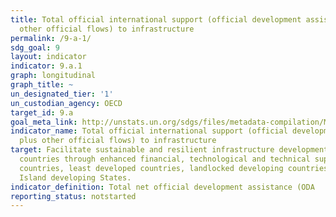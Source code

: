```yaml
---
title: Total official international support (official development assistance plus
  other official flows) to infrastructure
permalink: /9-a-1/
sdg_goal: 9
layout: indicator
indicator: 9.a.1
graph: longitudinal
graph_title: ~
un_designated_tier: '1'
un_custodian_agency: OECD
target_id: 9.a
goal_meta_link: http://unstats.un.org/sdgs/files/metadata-compilation/Metadata-Goal-9.pdf
indicator_name: Total official international support (official development assistance
  plus other official flows) to infrastructure
target: Facilitate sustainable and resilient infrastructure development in developing
  countries through enhanced financial, technological and technical support to African
  countries, least developed countries, landlocked developing countries and Small
  Island developing States.
indicator_definition: Total net official development assistance (ODA
reporting_status: notstarted
---
```

